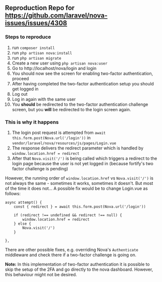 ## Reproduction Repo for https://github.com/laravel/nova-issues/issues/4308

### Steps to reproduce

1. run ```composer install```
2. run ```php artisan nova:install```
3. run ```php artisan migrate```
4. Create a new user using ```php artisan nova:user```
5. Go to http://localhost/nova/login and login
6. You should now see the screen for enabling two-factor authentication, proceed
7. After having completed the two-factor authentication setup you should get logged in
8. Log out
9. Log in again with the same user 
10. You **should** be redirected to the two-factor authentication challenge screen, but you **will** be redirected to the login screen again.

### This is why it happens

1. The login post request is attempted from ``` await this.form.post(Nova.url('/login')) ``` in ```vendor/laravel/nova/resources/js/pages/Login.vue```
2. The response delivers the redirect parameter which is handled by ``` window.location.href = redirect ```
3. After that ```Nova.visit('/')``` is being called which triggers a redirect to the login page because the user is not yet logged in (because fortify's two factor challenge is pending)

However, the running order of ```window.location.href``` vs ```Nova.visit('/')``` is not always the same - sometimes it works, sometimes it doesn't. But most of the time it does not...
A possible fix would be to change Login.vue as follows:

```
async attempt() {
    const { redirect } = await this.form.post(Nova.url('/login'))
    
    if (redirect !== undefined && redirect !== null) {
        window.location.href = redirect
    } else {
        Nova.visit('/')
    }
    
},
```

There are other possible fixes, e.g. overriding Nova's ```Authenticate``` middleware and check there if a two-factor challenge is going on.

**Note:** In this implementation of two-factor authentication it is possible to skip the setup of the 2FA and go directly to the nova dashboard. However, this behaviour might not be desired.
